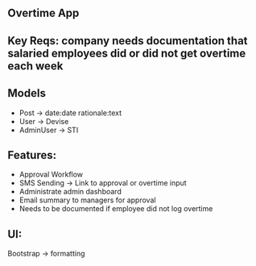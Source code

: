 ## Overtime App

## Key Reqs: company needs documentation that salaried employees did or did not get overtime each week

## Models 
- Post -> date:date rationale:text
- User -> Devise
- AdminUser -> STI

## Features:
- Approval Workflow
- SMS Sending -> Link to approval or overtime input
- Administrate admin dashboard
- Email summary to managers for approval
- Needs to be documented if employee did not log overtime

## UI:
Bootstrap -> formatting